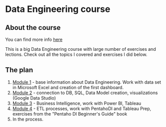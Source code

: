 # Data Engineering course

## About the course
You can find more info [here](https://github.com/Data-Learn/data-engineering/blob/master/DE%20-%20101%20Guide.md)

This is a big Data Engineering course with large number of exercises and lections. Check out all the topics I covered and exercises I did below.

## The plan

1) [Module 1](https://github.com/victorjulyin/DE-101/tree/main/Module1) - base information about Data Engineering. Work with data set in Microsoft Excel and creation of the first dashboard.
2) [Module 2](https://github.com/victorjulyin/DE-101/tree/main/Module2) - connection to DB, SQL, Data Model creation, visualizations (Google Data Studio)
3) [Module 3](https://github.com/victorjulyin/DE-101/tree/main/Module3) - Business Intelligence, work with Power BI, Tableau
4) [Module 4](https://github.com/victorjulyin/DE-101/tree/main/Module4) - ETL processes, work with PentahoDI and Tableau Prep, exercises from the "Pentaho DI Beginner's Guide" book
5) In the process.


